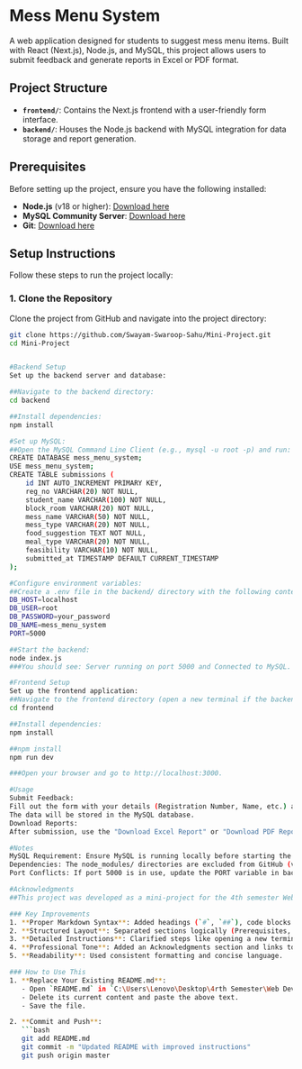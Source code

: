 # Mess Menu System

A web application designed for students to suggest mess menu items. Built with React (Next.js), Node.js, and MySQL, this project allows users to submit feedback and generate reports in Excel or PDF format.

## Project Structure

- **`frontend/`**: Contains the Next.js frontend with a user-friendly form interface.
- **`backend/`**: Houses the Node.js backend with MySQL integration for data storage and report generation.

## Prerequisites

Before setting up the project, ensure you have the following installed:
- **Node.js** (v18 or higher): [Download here](https://nodejs.org/)
- **MySQL Community Server**: [Download here](https://dev.mysql.com/downloads/)
- **Git**: [Download here](https://git-scm.com/)

## Setup Instructions

Follow these steps to run the project locally:

### 1. Clone the Repository
Clone the project from GitHub and navigate into the project directory:
```bash
git clone https://github.com/Swayam-Swaroop-Sahu/Mini-Project.git
cd Mini-Project


#Backend Setup
Set up the backend server and database:

##Navigate to the backend directory:
cd backend

##Install dependencies:
npm install

#Set up MySQL:
##Open the MySQL Command Line Client (e.g., mysql -u root -p) and run:
CREATE DATABASE mess_menu_system;
USE mess_menu_system;
CREATE TABLE submissions (
    id INT AUTO_INCREMENT PRIMARY KEY,
    reg_no VARCHAR(20) NOT NULL,
    student_name VARCHAR(100) NOT NULL,
    block_room VARCHAR(20) NOT NULL,
    mess_name VARCHAR(50) NOT NULL,
    mess_type VARCHAR(20) NOT NULL,
    food_suggestion TEXT NOT NULL,
    meal_type VARCHAR(20) NOT NULL,
    feasibility VARCHAR(10) NOT NULL,
    submitted_at TIMESTAMP DEFAULT CURRENT_TIMESTAMP
);

#Configure environment variables:
##Create a .env file in the backend/ directory with the following content (replace your_password with your MySQL root password):
DB_HOST=localhost
DB_USER=root
DB_PASSWORD=your_password
DB_NAME=mess_menu_system
PORT=5000

##Start the backend:
node index.js
###You should see: Server running on port 5000 and Connected to MySQL.

#Frontend Setup
Set up the frontend application:
##Navigate to the frontend directory (open a new terminal if the backend is running):
cd frontend

##Install dependencies:
npm install

##npm install
npm run dev

###Open your browser and go to http://localhost:3000.

#Usage
Submit Feedback:
Fill out the form with your details (Registration Number, Name, etc.) and submit.
The data will be stored in the MySQL database.
Download Reports:
After submission, use the "Download Excel Report" or "Download PDF Report" buttons to generate and download reports.

#Notes
MySQL Requirement: Ensure MySQL is running locally before starting the backend.
Dependencies: The node_modules/ directories are excluded from GitHub (via .gitignore). Install them manually using npm install in both frontend/ and backend/ directories.
Port Conflicts: If port 5000 is in use, update the PORT variable in backend/.env to an available port and adjust the frontend axios URL accordingly.

#Acknowledgments
##This project was developed as a mini-project for the 4th semester Web Development course. Special thanks to the open-source community for tools like Next.js, shadcn/ui, and MySQL.

### Key Improvements
1. **Proper Markdown Syntax**: Added headings (`#`, `##`), code blocks (```), and bullet points for clarity.
2. **Structured Layout**: Separated sections logically (Prerequisites, Setup Instructions, Usage, etc.).
3. **Detailed Instructions**: Clarified steps like opening a new terminal and replacing `your_password`.
4. **Professional Tone**: Added an Acknowledgments section and links to download tools.
5. **Readability**: Used consistent formatting and concise language.

### How to Use This
1. **Replace Your Existing README.md**:
   - Open `README.md` in `C:\Users\Lenovo\Desktop\4rth Semester\Web Development\mess-menu-system` in VS Code.
   - Delete its current content and paste the above text.
   - Save the file.

2. **Commit and Push**:
   ```bash
   git add README.md
   git commit -m "Updated README with improved instructions"
   git push origin master